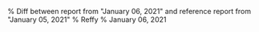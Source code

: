 % Diff between report from "January 06, 2021" and reference report from "January 05, 2021"
% Reffy
% January 06, 2021

